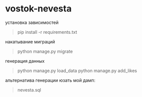 # vostok-nevesta

установка зависимостей
>pip install -r requirements.txt

накатывание миграций
>python manage.py migrate

генерация данных
>python manage.py load_data
>python manage.py add_likes

альтернатива генерации юзать мой дамп:
>nevesta.sql
